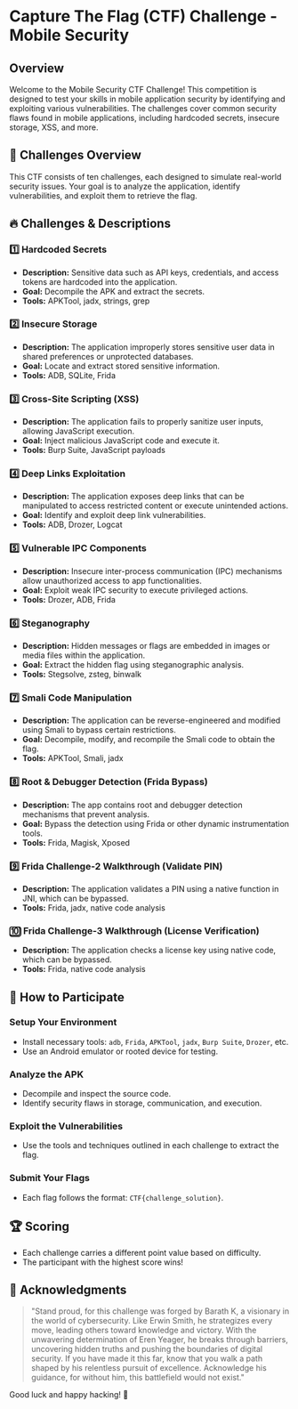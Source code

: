 # Capture The Flag (CTF) Challenge - Mobile Security

## Overview
Welcome to the Mobile Security CTF Challenge! This competition is designed to test your skills in mobile application security by identifying and exploiting various vulnerabilities. The challenges cover common security flaws found in mobile applications, including hardcoded secrets, insecure storage, XSS, and more.

## 📌 Challenges Overview
This CTF consists of ten challenges, each designed to simulate real-world security issues. Your goal is to analyze the application, identify vulnerabilities, and exploit them to retrieve the flag.

## 🔥 Challenges & Descriptions

### 1️⃣ Hardcoded Secrets
- **Description:** Sensitive data such as API keys, credentials, and access tokens are hardcoded into the application.
- **Goal:** Decompile the APK and extract the secrets.
- **Tools:** APKTool, jadx, strings, grep

### 2️⃣ Insecure Storage
- **Description:** The application improperly stores sensitive user data in shared preferences or unprotected databases.
- **Goal:** Locate and extract stored sensitive information.
- **Tools:** ADB, SQLite, Frida

### 3️⃣ Cross-Site Scripting (XSS)
- **Description:** The application fails to properly sanitize user inputs, allowing JavaScript execution.
- **Goal:** Inject malicious JavaScript code and execute it.
- **Tools:** Burp Suite, JavaScript payloads

### 4️⃣ Deep Links Exploitation
- **Description:** The application exposes deep links that can be manipulated to access restricted content or execute unintended actions.
- **Goal:** Identify and exploit deep link vulnerabilities.
- **Tools:** ADB, Drozer, Logcat

### 5️⃣ Vulnerable IPC Components
- **Description:** Insecure inter-process communication (IPC) mechanisms allow unauthorized access to app functionalities.
- **Goal:** Exploit weak IPC security to execute privileged actions.
- **Tools:** Drozer, ADB, Frida

### 6️⃣ Steganography
- **Description:** Hidden messages or flags are embedded in images or media files within the application.
- **Goal:** Extract the hidden flag using steganographic analysis.
- **Tools:** Stegsolve, zsteg, binwalk

### 7️⃣ Smali Code Manipulation
- **Description:** The application can be reverse-engineered and modified using Smali to bypass certain restrictions.
- **Goal:** Decompile, modify, and recompile the Smali code to obtain the flag.
- **Tools:** APKTool, Smali, jadx

### 8️⃣ Root & Debugger Detection (Frida Bypass)
- **Description:** The app contains root and debugger detection mechanisms that prevent analysis.
- **Goal:** Bypass the detection using Frida or other dynamic instrumentation tools.
- **Tools:** Frida, Magisk, Xposed

### 9️⃣ Frida Challenge-2 Walkthrough (Validate PIN)
- **Description:** The application validates a PIN using a native function in JNI, which can be bypassed.
- **Tools:** Frida, jadx, native code analysis

### 🔟 Frida Challenge-3 Walkthrough (License Verification)
- **Description:** The application checks a license key using native code, which can be bypassed.
- **Tools:** Frida, native code analysis

## 📌 How to Participate
### Setup Your Environment
- Install necessary tools: `adb`, `Frida`, `APKTool`, `jadx`, `Burp Suite`, `Drozer`, etc.
- Use an Android emulator or rooted device for testing.

### Analyze the APK
- Decompile and inspect the source code.
- Identify security flaws in storage, communication, and execution.

### Exploit the Vulnerabilities
- Use the tools and techniques outlined in each challenge to extract the flag.

### Submit Your Flags
- Each flag follows the format: `CTF{challenge_solution}`.

## 🏆 Scoring
- Each challenge carries a different point value based on difficulty.
- The participant with the highest score wins!

## 🏅 Acknowledgments
> "Stand proud, for this challenge was forged by Barath K, a visionary in the world of cybersecurity. Like Erwin Smith, he strategizes every move, leading others toward knowledge and victory. With the unwavering determination of Eren Yeager, he breaks through barriers, uncovering hidden truths and pushing the boundaries of digital security. If you have made it this far, know that you walk a path shaped by his relentless pursuit of excellence. Acknowledge his guidance, for without him, this battlefield would not exist."

Good luck and happy hacking! 🚀


